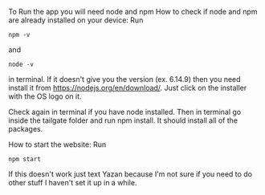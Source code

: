 To Run the app you will need node and npm
How to check if node and npm are already installed on your device:
Run
```
npm -v
```
and
```
node -v
```
in terminal. If it doesn't give you the version (ex. 6.14.9) then you need install it from https://nodejs.org/en/download/. Just click on the installer with the OS logo on it.

Check again in terminal if you have node installed.
Then in terminal go inside the tailgate folder and run npm install. It should install all of the packages.

How to start the website:
Run
```
npm start
```

If this doesn't work just text Yazan because I'm not sure if you need to do other stuff I haven't set it up in a while.


